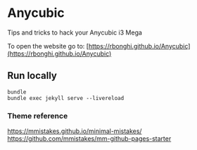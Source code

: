 # Anycubic

Tips and tricks to hack your Anycubic i3 Mega

To open the website go to:
[https://rbonghi.github.io/Anycubic](https://rbonghi.github.io/Anycubic)

## Run locally

```
bundle
bundle exec jekyll serve --livereload
```

### Theme reference

https://mmistakes.github.io/minimal-mistakes/
https://github.com/mmistakes/mm-github-pages-starter